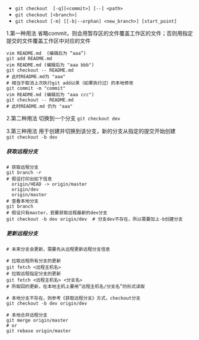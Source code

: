 * `git checkout  [-q][<commit>] [--] <path>`
*  `git checkout [<branch>]`
* `git checkout [-m] [[-b|--orphan] <new_branch>] [start_point]`  

1.第一种用法
省略commit，则会用暂存区的文件覆盖工作区的文件；否则用指定提交的文件覆盖工作区中对应的文件
```
vim README.md  (编辑后为 “aaa”)
git add README.md
vim README.md (编辑后为 "aaa bbb")
git checkout -- README.md
# 此时README.md为 "aaa"
# 相当于取消上次执行git add以来（如果执行过）的本地修改
git commit -m "commit"
vim README.md (编辑后为 "aaa ccc")
git checkout -- README.md
# 此时README.md 仍为 "aaa"
```  
2.第二种用法
切换到一个分支 `git checkout dev`

3.第三种用法
用于创建并切换到该分支，新的分支从<start-point>指定的提交开始创建  
`git checkout -b dev`

##### 获取远程分支
```
# 获取远程分支
git branch -r
# 假设打印出如下信息
  origin/HEAD -> origin/master
  origin/dev
  origin/master
# 查看本地分支
git branch
# 假设只有master，若要获取远程最新的dev分支
git checkout -b dev origin/dev  # 分支dev不存在，所以需要加上-b创建分支
```

##### 更新远程分支
```
# 未来分支会更新，需要先从远程更新远程分支信息

# 拉取远程所有分支的更新
git fetch <远程主机名>
# 拉取远程指定分支的更新
git fetch <远程主机名> <分支名>
# 所取回的更新，在本地主机上要用”远程主机名/分支名”的形式读取

# 本地分支不存在，则参考《获取远程分支》方式，checkout分支
git checkout -b dev origin/dev

# 本地合并远程分支
git merge origin/master
# or
git rebase origin/master
```
